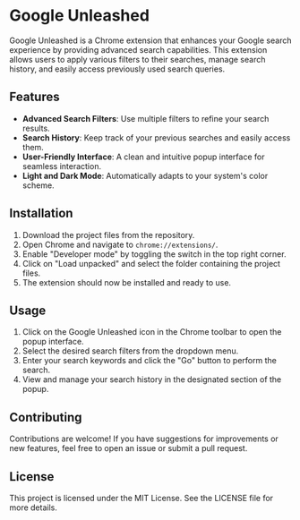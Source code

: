 # Google Unleashed

Google Unleashed is a Chrome extension that enhances your Google search experience by providing advanced search capabilities. This extension allows users to apply various filters to their searches, manage search history, and easily access previously used search queries.

## Features

- **Advanced Search Filters**: Use multiple filters to refine your search results.
- **Search History**: Keep track of your previous searches and easily access them.
- **User-Friendly Interface**: A clean and intuitive popup interface for seamless interaction.
- **Light and Dark Mode**: Automatically adapts to your system's color scheme.

## Installation

1. Download the project files from the repository.
2. Open Chrome and navigate to `chrome://extensions/`.
3. Enable "Developer mode" by toggling the switch in the top right corner.
4. Click on "Load unpacked" and select the folder containing the project files.
5. The extension should now be installed and ready to use.

## Usage

1. Click on the Google Unleashed icon in the Chrome toolbar to open the popup interface.
2. Select the desired search filters from the dropdown menu.
3. Enter your search keywords and click the "Go" button to perform the search.
4. View and manage your search history in the designated section of the popup.

## Contributing

Contributions are welcome! If you have suggestions for improvements or new features, feel free to open an issue or submit a pull request.

## License

This project is licensed under the MIT License. See the LICENSE file for more details.